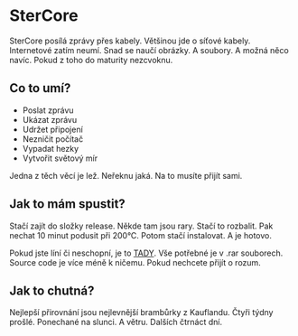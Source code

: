 # SterCore
SterCore posílá zprávy přes kabely. Většinou jde o síťové kabely. Internetové zatím neumí. Snad se naučí obrázky. A soubory. A možná něco navíc. Pokud z toho do maturity nezcvoknu.

## Co to umí?
- Poslat zprávu
- Ukázat zprávu
- Udržet připojení
- Nezničit počítač
- Vypadat hezky
- Vytvořit světový mír

Jedna z těch věcí je lež. Neřeknu jaká. Na to musíte přijít sami.

## Jak to mám spustit?
Stačí zajít do složky release. Někde tam jsou rary. Stačí to rozbalit. Pak nechat 10 minut podusit při 200°C. Potom stačí instalovat. A je hotovo.

Pokud jste líní či neschopní, je to [TADY](https://github.com/tehSIRius/SterCore/releases). Vše potřebné je v .rar souborech. Source code je více méně k ničemu. Pokud nechcete přijít o rozum.

## Jak to chutná?

Nejlepší přirovnání jsou nejlevnější brambůrky z Kauflandu. Čtyři týdny prošlé. Ponechané na slunci. A větru. Dalších čtrnáct dní.
